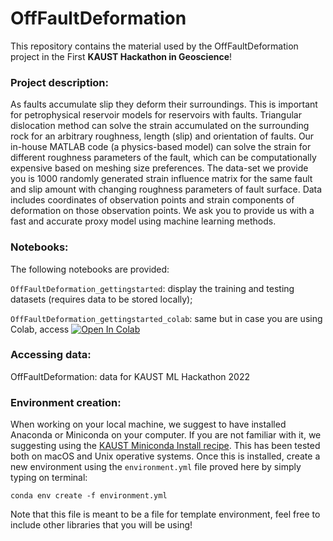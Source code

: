 # OffFaultDeformation

This repository contains the material used by the OffFaultDeformation project in the First **KAUST Hackathon in Geoscience**!


### Project description:

As faults accumulate slip they deform their surroundings. This is important for petrophysical reservoir models for reservoirs with faults. Triangular dislocation method can solve the strain accumulated on the surrounding rock for an arbitrary roughness, length (slip) and orientation of faults. Our in-house MATLAB code (a physics-based model) can solve the strain for different roughness parameters of the fault, which can be computationally expensive based on meshing size preferences. The data-set we provide you is 1000 randomly generated strain influence matrix for the same fault and slip amount with changing roughness parameters of fault surface. Data includes coordinates of observation points and strain components of deformation on those observation points. We ask you to provide us with a fast and accurate proxy model using machine learning methods.


### Notebooks:

The following notebooks are provided:

`OffFaultDeformation_gettingstarted`: display the training and testing datasets (requires data to be stored locally);

`OffFaultDeformation_gettingstarted_colab`: same but in case you are using Colab, access [![Open In Colab](https://colab.research.google.com/assets/colab-badge.svg)](https://colab.research.google.com/github/boraborayalcin/offFaultDef_KAUSTHack/blob/main/OffFaultDeformation_gettingstarted_colab.ipynb) 



### Accessing data:


OffFaultDeformation: data for KAUST ML Hackathon 2022


### Environment creation:

When working on your local machine, we suggest to have installed Anaconda or Miniconda on your computer. If you are not familiar with it, we suggesting using the [KAUST Miniconda Install recipe](https://github.com/kaust-rccl/ibex-miniconda-install). This has been tested both on macOS and Unix operative systems. Once this is installed, create a new environment using the `environment.yml` file proved here by simply typing on terminal:

```
conda env create -f environment.yml
```

Note that this file is meant to be a file for template environment, feel free to include other libraries that you will be using!